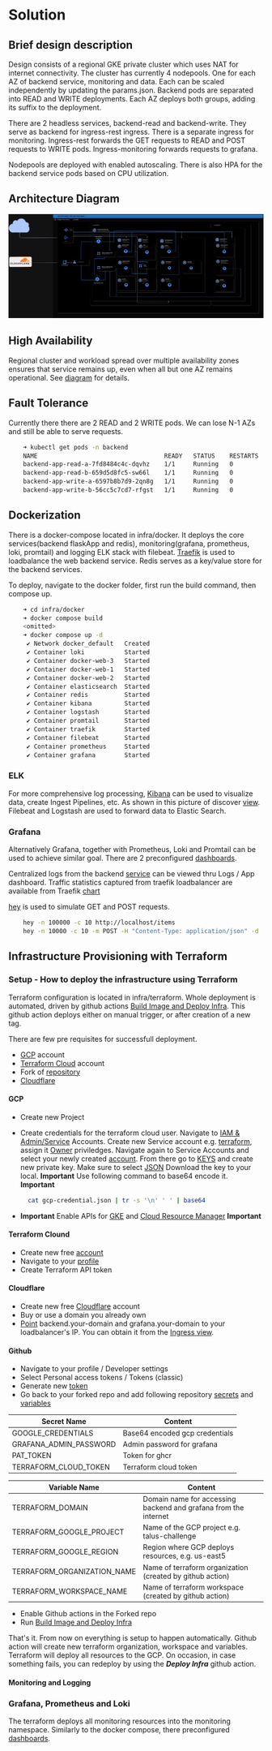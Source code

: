 # Solution

## Brief design description

Design consists of a regional GKE private cluster which uses NAT for internet connectivity. The cluster has currently 4 nodepools. One for each AZ of backend service, monitoring and data. Each can be scaled independently by updating the params.json.
Backend pods are separated into READ and WRITE deployments. Each AZ deploys both groups, adding its suffix to the deployment.

There are 2 headless services, backend-read and backend-write. They serve as backend for ingress-rest ingress. There is a separate ingress for monitoring.
Ingress-rest forwards the GET requests to READ and POST requests to WRITE pods. Ingress-monitoring forwards requests to grafana.

Nodepools are deployed with enabled autoscaling. There is also HPA for the backend service pods based on CPU utilization.

## Architecture Diagram

![Architecture Diagram](./img/Infrastructure-diagram.png)

## High Availability

Regional cluster and workload spread over multiple availability zones ensures that service remains up, even when all but one AZ remains operational. See [diagram](./img/Infrastructure-diagram.png) for details.

## Fault Tolerance

Currently there there are 2 READ and 2 WRITE pods. We can lose N-1 AZs and still be able to serve requests.

```bash
    ➜ kubectl get pods -n backend
    NAME                                   READY   STATUS    RESTARTS   AGE
    backend-app-read-a-7fd8484c4c-dqvhz    1/1     Running   0          6m28s
    backend-app-read-b-659d5d8fc5-sw66l    1/1     Running   0          6m28s
    backend-app-write-a-6597b8b7d9-2qn8g   1/1     Running   0          6m28s
    backend-app-write-b-56cc5c7cd7-rfgst   1/1     Running   0          6m28s
```

## Dockerization

There is a docker-compose located in infra/docker. It deploys the core services(backend flaskApp and redis), monitoring(grafana, prometheus, loki, promtail) and logging ELK stack with filebeat. [Traefik](http://localhost:8080/dashboard/#/) is used to loadbalance the web backend service. Redis serves as a key/value
store for the backend services.

To deploy, navigate to the docker folder, first run the build command, then compose up.

```bash
    ➜ cd infra/docker
    ➜ docker compose build
    <omitted>
    ➜ docker compose up -d
     ✔ Network docker_default   Created
     ✔ Container loki           Started
     ✔ Container docker-web-3   Started
     ✔ Container docker-web-1   Started
     ✔ Container docker-web-2   Started
     ✔ Container elasticsearch  Started
     ✔ Container redis          Started
     ✔ Container kibana         Started
     ✔ Container logstash       Started
     ✔ Container promtail       Started
     ✔ Container traefik        Started
     ✔ Container filebeat       Started
     ✔ Container prometheus     Started
     ✔ Container grafana        Started
```

### ELK

For more comprehensive log processing, [Kibana](http://localhost:5601) can be used to visualize data, create Ingest Pipelines, etc. As shown in this picture of discover [view](./img/kibana.png). Filebeat and Logstash are used to forward data to Elastic Search.

### Grafana

Alternatively Grafana, together with Prometheus, Loki and Promtail can be used to achieve similar goal. There are 2 preconfigured [dashboards](./img/grafana-dashboards.png).

Centralized logs from the backend [service](./img/grafana-logs.png) can be viewed thru Logs / App dashboard.
Traffic statistics captured from traefik loadbalancer are available from Traefik [chart](./img/traefik.png)

[hey](https://github.com/rakyll/hey) is used to simulate GET and POST requests.

```bash
    hey -n 100000 -c 10 http://localhost/items
    hey -n 10000 -c 10 -m POST -H "Content-Type: application/json" -d '{"name": "Sample Item"}' http://localhost/items
```

## Infrastructure Provisioning with Terraform

### Setup - How to deploy the infrastructure using Terraform

Terraform configuration is located in infra/terraform. Whole deployment is automated, driven by github actions [Build Image and Deploy Infra](../.github/workflows/build_and_deploy.yaml). This github action deploys either on manual trigger, or after creation of a new tag.

There are few pre requisites for successfull deployment.

- [GCP](https://console.cloud.google.com/) account
- [Terraform Cloud](https://app.terraform.io/public/signup/account) account
- Fork of [repository](https://github.com/tuky191/talus-sre-challenge)
- [Cloudflare](https://dash.cloudflare.com/sign-up)

#### GCP

- Create new Project
- Create credentials for the terraform cloud user. Navigate to [IAM & Admin/Service](./img/gcp-1.png) Accounts. Create new Service account e.g. [terraform](./img/gcp-2.png), assign it [Owner](./img/gcp-3.png) priviledges.
  Navigate again to Service Accounts and select your newly created [account](./img/gcp-4.png). From there go to [KEYS](./img/gcp-5.png) and create new private key. Make sure to select [JSON](./img/gcp-6.png)
  Download the key to your local. **Important** Use following command to base64 encode it. **Important**

  ```bash
    cat gcp-credential.json | tr -s '\n' ' ' | base64
  ```

- **Important** Enable APIs for [GKE](https://console.cloud.google.com/marketplace/product/google/container.googleapis.com) and [Cloud Resource Manager](https://console.cloud.google.com/apis/library/cloudresourcemanager.googleapis.com) **Important**

#### Terraform Clound

- Create new free [account](https://app.terraform.io/public/signup/account)
- Navigate to your [profile](./img/terraform-1.png)
- Create Terraform API token

#### Cloudflare

- Create new free [Cloudflare](https://dash.cloudflare.com/sign-up) account
- Buy or use a domain you already own
- [Point](./img/cloudflare.png) backend.your-domain and grafana.your-domain to your loadbalancer's IP. You can obtain it from the [Ingress view](./img/gcp-7.png).

#### Github

- Navigate to your profile / Developer settings
- Select Personal access tokens / Tokens (classic)
- Generate new [token](./img/github-1.png)
- Go back to your forked repo and add following repository [secrets](./img/github-2.png) and [variables](./img/github-3.png)

| Secret Name            | Content                        |
| ---------------------- | ------------------------------ |
| GOOGLE_CREDENTIALS     | Base64 encoded gcp credentials |
| GRAFANA_ADMIN_PASSWORD | Admin password for grafana     |
| PAT_TOKEN              | Token for ghcr                 |
| TERRAFORM_CLOUD_TOKEN  | Terraform cloud token          |

| Variable Name               | Content                                                         |
| --------------------------- | --------------------------------------------------------------- |
| TERRAFORM_DOMAIN            | Domain name for accessing backend and grafana from the internet |
| TERRAFORM_GOOGLE_PROJECT    | Name of the GCP project e.g. talus-challenge                    |
| TERRAFORM_GOOGLE_REGION     | Region where GCP deploys resources, e.g. us-east5               |
| TERRAFORM_ORGANIZATION_NAME | Name of terraform organization (created by github action)       |
| TERRAFORM_WORKSPACE_NAME    | Name of terraform workspace (created by github action)          |

- Enable Github actions in the Forked repo
- Run [Build Image and Deploy Infra](./img/github-4.png)

That's it. From now on everything is setup to happen automatically. Github action will create new terraform organization, workspace and variables. Terraform will deploy all resources to the GCP.
On occasion, in case something fails, you can redeploy by using the **_Deploy Infra_** github action.

#### Monitoring and Logging

### Grafana, Prometheus and Loki

The terraform deploys all monitoring resources into the monitoring namespace. Similarly to the docker compose, there preconfigured [dashboards](../infra/terraform/dashboards/).
